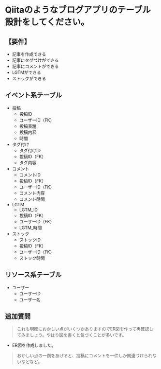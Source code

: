 # Qiitaのようなブログアプリのテーブル設計をしてください。

## 【要件】
- 記事を作成できる
- 記事にタグづけができる
- 記事にコメントができる
- LGTMができる
- ストックができる

## イベント系テーブル
  - 投稿
    - 投稿ID
    - ユーザーID（FK）
    - 投稿表題
    - 投稿内容
    - 時間
  - タグ付け
    - タグ付けID
    - 投稿ID（FK）
    - タグ内容
  - コメント
    - コメントID
    - 投稿ID（FK）
    - ユーザーID（FK）
    - コメント内容
    - コメント時間
  - LGTM
    - LGTM_ID
    - 投稿ID（FK）
    - ユーザーID（FK）
    - LGTM_時間
  - ストック
    - ストックID
    - 投稿ID（FK）
    - ユーザーID（FK）
    - ストック時間

## リソース系テーブル
  - ユーザー
    - ユーザーID
    - ユーザー名

## 追加質問
> これも明確におかしい点がいくつかありますのでER図を作って再確認してみましょう。やはり図を書くと気づくことが多いです。
- ER図を作成しました。
> おかしい点の一例をあげると、投稿にコメントを一件しか関連づけられないなどなど。
